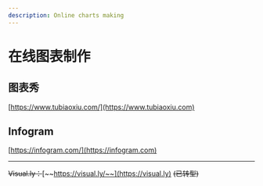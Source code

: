 ```yaml
---
description: Online charts making
---
```


# 在线图表制作

## 图表秀

[https://www.tubiaoxiu.com/](https://www.tubiaoxiu.com)

## Infogram

[https://infogram.com/](https://infogram.com)

---

~~Visual.ly：~~[~~https://visual.ly/~~](https://visual.ly) ~~(已转型)~~
